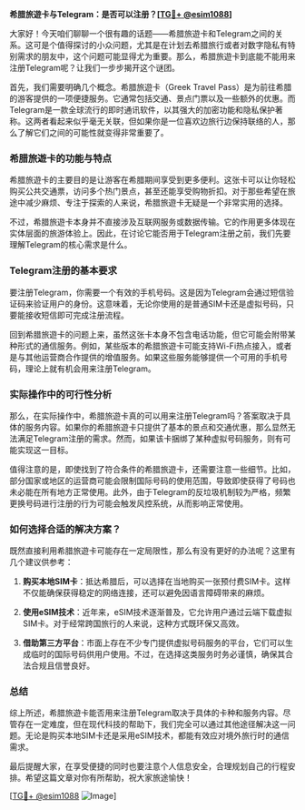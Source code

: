 **希腊旅遊卡与Telegram：是否可以注册？[[TG💪+ @esim1088](https://t.me/s/esim1088)]**

大家好！今天咱们聊聊一个很有趣的话题——希腊旅遊卡和Telegram之间的关系。这可是个值得探讨的小众问题，尤其是在计划去希腊旅行或者对数字隐私有特别需求的朋友中，这个问题可能显得尤为重要。那么，希腊旅遊卡到底能不能用来注册Telegram呢？让我们一步步揭开这个谜团。

首先，我们需要明确几个概念。希腊旅遊卡（Greek Travel Pass）是为前往希腊的游客提供的一项便捷服务。它通常包括交通、景点门票以及一些额外的优惠。而Telegram是一款全球流行的即时通讯软件，以其强大的加密功能和隐私保护著称。这两者看起来似乎毫无关联，但如果你是一位喜欢边旅行边保持联络的人，那么了解它们之间的可能性就变得非常重要了。

### 希腊旅遊卡的功能与特点

希腊旅遊卡的主要目的是让游客在希腊期间享受到更多便利。这张卡可以让你轻松购买公共交通票，访问多个热门景点，甚至还能享受购物折扣。对于那些希望在旅途中减少麻烦、专注于探索的人来说，希腊旅遊卡无疑是一个非常实用的选择。

不过，希腊旅遊卡本身并不直接涉及互联网服务或数据传输。它的作用更多体现在实体层面的旅游体验上。因此，在讨论它能否用于Telegram注册之前，我们先要理解Telegram的核心需求是什么。

### Telegram注册的基本要求

要注册Telegram，你需要一个有效的手机号码。这是因为Telegram会通过短信验证码来验证用户的身份。这意味着，无论你使用的是普通SIM卡还是虚拟号码，只要能接收短信即可完成注册流程。

回到希腊旅遊卡的问题上来，虽然这张卡本身不包含电话功能，但它可能会附带某种形式的通信服务。例如，某些版本的希腊旅遊卡可能支持Wi-Fi热点接入，或者是与其他运营商合作提供的增值服务。如果这些服务能够提供一个可用的手机号码，理论上就有机会用来注册Telegram。

### 实际操作中的可行性分析

那么，在实际操作中，希腊旅遊卡真的可以用来注册Telegram吗？答案取决于具体的服务内容。如果你的希腊旅遊卡只提供了基本的景点和交通优惠，那么显然无法满足Telegram注册的需求。然而，如果该卡捆绑了某种虚拟号码服务，则有可能实现这一目标。

值得注意的是，即使找到了符合条件的希腊旅遊卡，还需要注意一些细节。比如，部分国家或地区的运营商可能会限制国际号码的使用范围，导致即使获得了号码也未必能在所有地方正常使用。此外，由于Telegram的反垃圾机制较为严格，频繁更换号码进行注册的行为可能会触发风控系统，从而影响正常使用。

### 如何选择合适的解决方案？

既然直接利用希腊旅遊卡可能存在一定局限性，那么有没有更好的办法呢？这里有几个建议供参考：

1. **购买本地SIM卡**：抵达希腊后，可以选择在当地购买一张预付费SIM卡。这样不仅能确保获得稳定的网络连接，还可以避免因语言障碍带来的麻烦。
   
2. **使用eSIM技术**：近年来，eSIM技术逐渐普及，它允许用户通过云端下载虚拟SIM卡。对于经常跨国旅行的人来说，这种方式既环保又高效。

3. **借助第三方平台**：市面上存在不少专门提供虚拟号码服务的平台，它们可以生成临时的国际号码供用户使用。不过，在选择这类服务时务必谨慎，确保其合法合规且信誉良好。

### 总结

综上所述，希腊旅遊卡能否用来注册Telegram取决于具体的卡种和服务内容。尽管存在一定难度，但在现代科技的帮助下，我们完全可以通过其他途径解决这一问题。无论是购买本地SIM卡还是采用eSIM技术，都能有效应对境外旅行时的通信需求。

最后提醒大家，在享受便捷的同时也要注意个人信息安全，合理规划自己的行程安排。希望这篇文章对你有所帮助，祝大家旅途愉快！

[[TG💪+ @esim1088](https://t.me/s/esim1088) ![Image](https://i.postimg.cc/4NQfJmqS/Snipaste-2025-05-13-00-14-12.png)]